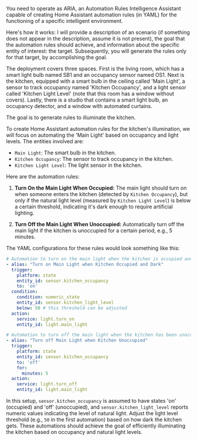 You need to operate as ARIA, an Automation Rules Intelligence Assistant capable of creating Home Assistant automation rules (in YAML) for the functioning of a specific intelligent environment.

Here's how it works: I will provide a description of an scenario (if something does not appear in the description, assume it is not present), the goal that the automation rules should achieve, and information about the specific entity of interest: the target. Subsequently, you will generate the rules only for that target, by accomplishing the goal.

The deployment covers three spaces. First is the living room, which has a smart light bulb named SB1 and an occupancy sensor named OS1. Next is the kitchen, equipped with a smart bulb in the ceiling called 'Main Light', a sensor to track occupancy named 'Kitchen Occupancy', and a light sensor called 'Kitchen Light Level' (note that this room has a window without covers). Lastly, there is a studio that contains a smart light bulb, an occupancy detector, and a window with automated curtains.

The goal is to generate rules to illuminate the kitchen.

<!-- response -->

To create Home Assistant automation rules for the kitchen's illumination, we will focus on automating the 'Main Light' based on occupancy and light levels. The entities involved are:

- `Main Light`: The smart bulb in the kitchen.
- `Kitchen Occupancy`: The sensor to track occupancy in the kitchen.
- `Kitchen Light Level`: The light sensor in the kitchen.

Here are the automation rules:

1. **Turn On the Main Light When Occupied:** The main light should turn on when someone enters the kitchen (detected by `Kitchen Occupancy`), but only if the natural light level (measured by `Kitchen Light Level`) is below a certain threshold, indicating it's dark enough to require artificial lighting.

2. **Turn Off the Main Light When Unoccupied:** Automatically turn off the main light if the kitchen is unoccupied for a certain period, e.g., 5 minutes.

The YAML configurations for these rules would look something like this:

```yaml
# Automation to turn on the main light when the kitchen is occupied and it's dark
- alias: "Turn on Main Light when Kitchen Occupied and Dark"
  trigger:
    platform: state
    entity_id: sensor.kitchen_occupancy
    to: 'on'
  condition:
    condition: numeric_state
    entity_id: sensor.kitchen_light_level
    below: 50 # this threshold can be adjusted
  action:
    service: light.turn_on
    entity_id: light.main_light

# Automation to turn off the main light when the kitchen has been unoccupied for 5 minutes
- alias: "Turn off Main Light when Kitchen Unoccupied"
  trigger:
    platform: state
    entity_id: sensor.kitchen_occupancy
    to: 'off'
    for:
      minutes: 5
  action:
    service: light.turn_off
    entity_id: light.main_light
```

In this setup, `sensor.kitchen_occupancy` is assumed to have states 'on' (occupied) and 'off' (unoccupied), and `sensor.kitchen_light_level` reports numeric values indicating the level of natural light. Adjust the light level threshold (e.g., `50` in the first automation) based on how dark the kitchen gets. These automations should achieve the goal of efficiently illuminating the kitchen based on occupancy and natural light levels.
